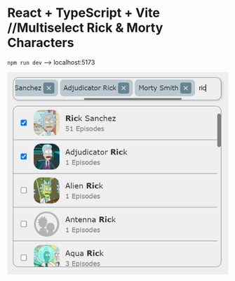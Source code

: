 # React + TypeScript + Vite  //Multiselect Rick & Morty Characters
`npm run dev` --> localhost:5173

![Screenshot](./public/Screenshot.png)